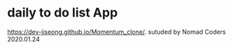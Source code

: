 # daily to do list App
  https://dev-jiseong.github.io/Momentum_clone/.
  sutuded by Nomad Coders
                                                                                                                              2020.01.24
